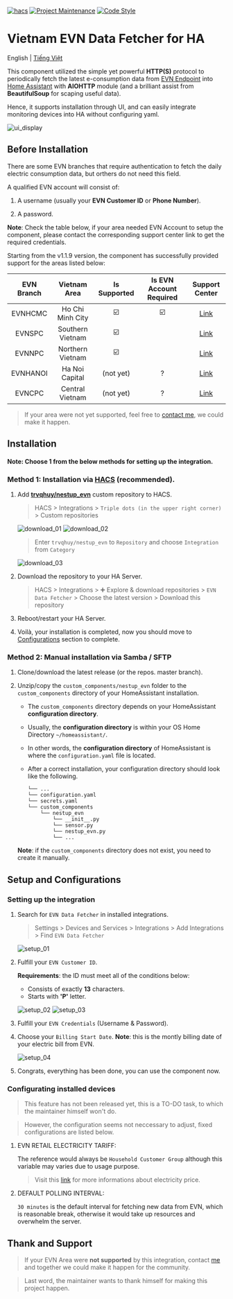 [![hacs][hacs-badge]][hacs]
[![Project Maintenance][maintenance-badge]][maintenance]
[![Code Style][black-badge]][black]

# Vietnam EVN Data Fetcher for HA

English | [Tiếng Việt](https://github.com/trvqhuy/ha-evn/blob/main/README_vn.md)

This component utilized the simple yet powerful **HTTP(S)** protocol to periodically fetch the latest e-consumption data from [EVN Endpoint](https://www.evn.com.vn) into [Home Assistant](https://www.home-assistant.io) with **AIOHTTP** module (and a brilliant assist from **BeautifulSoup** for scaping useful data). 

Hence, it supports installation through UI, and can easily integrate monitoring devices into HA without configuring yaml.

![ui_display](screenshots/ui_display.png)

## Before Installation
There are some EVN branches that require authentication to fetch the daily electric consumption data, but orthers do not need this field.

A qualified EVN account will consist of:

1. A username (usually your **EVN Customer ID** or **Phone Number**).

2. A password.

**Note**: Check the table below, if your area needed EVN Account to setup the component, please contact the corresponding support center link to get the required credentials.

Starting from the v1.1.9 version, the component has successfully provided support for the areas listed below:

| EVN Branch | Vietnam Area | Is Supported  | Is EVN Account Required | Support Center |
|:---:|:---:|:---:|:---:|:---:|
| EVNHCMC | Ho Chi Minh City | ☑️ | ☑️ | [Link](https://cskh.evnhcmc.vn/lienhe)
| EVNSPC | Southern Vietnam | ☑️ |   | [Link](https://cskh.evnspc.vn/LienHe/CacKenhTrucTuyen)
| EVNNPC | Northern Vietnam | ☑️ |   | [Link](https://cskh.npc.com.vn/Home/LienHeNPC)
| EVNHANOI | Ha Noi Capital | (not yet) | ? | [Link](https://evnhanoi.vn/infomation/lien-he)
| EVNCPC | Central Vietnam | (not yet) | ? | [Link](https://cskh.cpc.vn/lien-he)

> If your area were not yet supported, feel free to [contact me][maintenance], we could make it happen. 
    
## Installation
#### **Note:** Choose 1 from the below methods for setting up the integration.
### Method 1: Installation via [HACS](https://hacs.xyz) (recommended).
1. Add [**trvqhuy/nestup_evn**](https://github.com/trvqhuy/nestup_evn) custom repository to HACS.

    > HACS > Integrations > `Triple dots (in the upper right corner)` > Custom repositories 
    
    ![download_01](screenshots/download_01.png) ![download_02](screenshots/download_02.png)
    
    > Enter `trvqhuy/nestup_evn` to `Repository` and choose `Integration` from `Category`
    
     ![download_03](screenshots/download_03.png)

2. Download the repository to your HA Server.

    > HACS > Integrations > ➕ Explore & download repositories  > `EVN Data Fetcher` > Choose the latest version > Download this repository
    
3. Reboot/restart your HA Server.
4. Voilà, your installation is completed, now you should move to [Configurations](https://github.com/trvqhuy/nestup_evn/edit/main/README.md#setup-and-configurations) section to complete.

### Method 2: Manual installation via Samba / SFTP
1. Clone/download the latest release (or the repos. master branch).

2. Unzip/copy the `custom_components/nestup_evn` folder to the `custom_components` directory of your HomeAssistant installation.
    - The `custom_components` directory depends on your HomeAssistant **configuration directory**. 
    - Usually, the **configuration directory** is within your OS Home Directory `~/homeassistant/`.
    - In other words, the **configuration directory** of HomeAssistant is where the `configuration.yaml` file is located.
    - After a correct installation, your configuration directory should look like the following.
    
        ```
        └── ...
        └── configuration.yaml
        └── secrets.yaml
        └── custom_components
            └── nestup_evn
                └── __init__.py
                └── sensor.py
                └── nestup_evn.py
                └── ...
        ```
    **Note**: if the `custom_components` directory does not exist, you need to create it manually.
 
## Setup and Configurations
### Setting up the integration
1. Search for `EVN Data Fetcher` in installed integrations.
    > Settings > Devices and Services > Integrations > Add Integrations > Find `EVN Data Fetcher`
    
    ![setup_01](screenshots/setup_01.png)
    
2. Fulfill your `EVN Customer ID`.

    **Requirements**: the ID must meet all of the conditions below:

    - Consists of exactly **13** characters.
    - Starts with **'P'** letter.
    
    ![setup_02](screenshots/setup_02.png) ![setup_03](screenshots/setup_03.png)
    
3. Fulfill your `EVN Credentials` (Username & Password).
4. Choose your `Billing Start Date`.
    **Note**: this is the montly billing date of your electric bill from EVN. 
    
    ![setup_04](screenshots/setup_04.png)
    
5. Congrats, everything has been done, you can use the component now.

### Configurating installed devices
> This feature has not been released yet, this is a TO-DO task, to which the maintainer himself won't do.

> However, the configuration seems not neccessary to adjust, fixed configurations are listed below.

1. EVN RETAIL ELECTRICITY TARIFF:

    The reference would always be `Household Customer Group` although this variable may varies due to usage purpose.
    > Visit this [link](https://www.evn.com.vn/c3/evn-va-khach-hang/Bieu-gia-ban-le-dien-9-79.aspx) for more informations about electricity price.
    
2. DEFAULT POLLING INTERVAL:

    ` 30 minutes ` is the default interval for fetching new data from EVN, which is reasonable break, otherwise it would take up resources and overwhelm the server.

## Thank and Support

> If your EVN Area were **not supported** by this integration, contact [me](https://github.com/trvqhuy) and together we could make it happen for the community.

> Last word, the maintainer wants to thank himself for making this project happen.

[hacs]: https://github.com/custom-components/hacs
[hacs-badge]: https://img.shields.io/badge/HACS-default-0468BF.svg?style=for-the-badge
[black-badge]: https://img.shields.io/badge/code%20style-black%20&%20flake8-262626.svg?style=for-the-badge
[black]: https://github.com/ambv/black
[maintenance-badge]: https://img.shields.io/badge/MAINTAINER-%40TRVQHUY-F2994B?style=for-the-badge
[maintenance]: https://github.com/trvqhuy
[license-badge]: https://img.shields.io/badge/license-apache2.0-F2994B.svg?style=for-the-badge
[license]: https://github.com/trvqhuy/nestup_evn/blob/main/custom_components/nestup_evn/LICENSE

